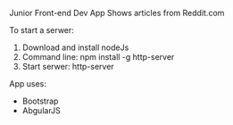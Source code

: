 Junior Front-end Dev App
Shows articles from Reddit.com

To start a serwer:
1. Download and install nodeJs
2. Command line: npm install -g http-server
3. Start serwer: http-server

App uses:
- Bootstrap
- AbgularJS
